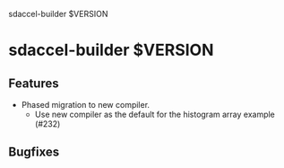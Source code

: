 sdaccel-builder $VERSION

# sdaccel-builder $VERSION

## Features

* Phased migration to new compiler.
  * Use new compiler as the default for the histogram array example (#232)

## Bugfixes
